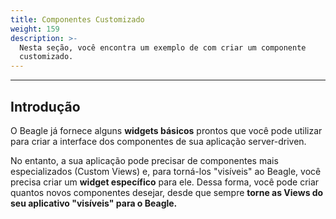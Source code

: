 ```yaml
---
title: Componentes Customizado
weight: 159
description: >-
  Nesta seção, você encontra um exemplo de com criar um componente 
  customizado.
---
```


---

## Introdução

O Beagle já fornece alguns **widgets básicos** prontos que você pode utilizar para criar a interface dos componentes de sua aplicação server-driven. 

No entanto, a sua aplicação pode precisar de componentes mais especializados \(Custom Views\) e, para torná-los "visíveis"  ao Beagle, você precisa criar um **widget específico** para ele. Dessa forma, você pode criar quantos novos componentes desejar, desde que sempre **torne as Views do seu aplicativo "visíveis" para o Beagle.**